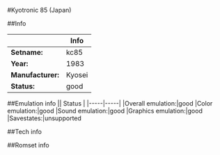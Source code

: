 #Kyotronic 85 (Japan)

##Info

||Info|
|-----|-----|
|**Setname:**|kc85
|**Year:**|1983
|**Manufacturer:**|Kyosei
|**Status:**|good

##Emulation info
|| Status |
|-----|-----|
|Overall emulation:|good
|Color emulation:|good
|Sound emulation:|good
|Graphics emulation:|good
|Savestates:|unsupported

##Tech info

##Romset info

<!--- START OF EDITED COMMENT DO NOT TOUCH TEXT ABOVE-->
